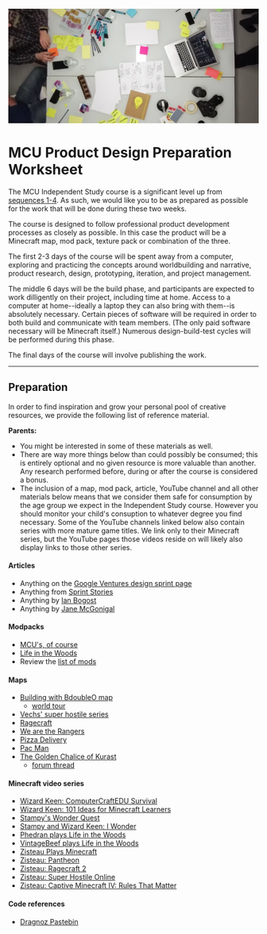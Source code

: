 ![](images/design-sprint.png)

# MCU Product Design Preparation Worksheet

The MCU Independent Study course is a significant level up from [sequences 1-4](https://github.com/MinecraftU/mcu-curriculum#the-sequences). As such, we would like you to be as prepared as possible for the work that will be done during these two weeks.

The course is designed to follow professional product development processes as closely as possible. In this case the product will be a Minecraft map, mod pack, texture pack or combination of the three.

The first 2-3 days of the course will be spent away from a computer, exploring and practicing the concepts around worldbuilding and narrative, product research, design, prototyping, iteration, and project management.

The middle 6 days will be the build phase, and participants are expected to work dilligently on their project, including time at home. Access to a computer at home--ideally a laptop they can also bring with them--is absolutely necessary. Certain pieces of software will be required in order to both build and communicate with team members. (The only paid software necessary will be Minecraft itself.) Numerous design-build-test cycles will be performed during this phase.

The final days of the course will involve publishing the work.

-----

## Preparation

In order to find inspiration and grow your personal pool of creative resources, we provide the following list of reference material.

**Parents:** 

* You might be interested in some of these materials as well.
* There are way more things below than could possibly be consumed; this is entirely optional and no given resource is more valuable than another. Any research performed before, during or after the course is considered a bonus.
* The inclusion of a map, mod pack, article, YouTube channel and all other materials below means that we consider them safe for consumption by the age group we expect in the Independent Study course. However you should monitor your child's consuption to whatever degree you find necessary. Some of the YouTube channels linked below also contain series with more mature game titles. We link only to their Minecraft series, but the YouTube pages those videos reside on will likely also display links to those other series.

#### Articles

* Anything on the [Google Ventures design sprint page](http://www.gv.com/sprint/)
* Anything from [Sprint Stories](https://sprintstories.com/)
* Anything by [Ian Bogost](http://bogost.com/)
* Anything by [Jane McGonigal](https://janemcgonigal.com/)

#### Modpacks

* [MCU's, of course](http://www.technicpack.net/modpack/mcu.743668)
* [Life in the Woods](http://www.lifeinthewoods.ca/)
* Review the [list of mods](http://modlist.mcf.li/)

#### Maps

* [Building with BdoubleO map](http://www.mediafire.com/download/dzcfbhpiz5zo9nt/Bdubs.zip)
  * [world tour](https://www.youtube.com/watch?v=hrw4r10A_y4)
* [Vechs' super hostile series](http://superhostile.mindcracklp.com/)
* [Ragecraft](http://www.minecraftforum.net/forums/mapping-and-modding/maps/1537478-ctm-ragecraft-series-by-heliceo)
* [We are the Rangers](http://wearetherangers.com/)
* [Pizza Delivery](https://www.dropbox.com/s/gdf27hdgcqjdsxx/Pushing%20The%20Limits%20Pizza%20Delivery.zip?dl=0)
* [Pac Man](https://www.youtube.com/watch?v=NHwJXcOrLZo&feature=youtu.be&t=594)
* [The Golden Chalice of Kurast](https://www.youtube.com/watch?v=ap_hTQlvz14)
  * [forum thread](http://www.drobnovia.com/forum/forums/topic/443-the-golden-chalice-of-kurast-an-overview/)

#### Minecraft video series

* [Wizard Keen: ComputerCraftEDU Survival](https://www.youtube.com/playlist?list=PL41iJfA2iBPEjucVWD65Fe4F-cjDhEM4G)
* [Wizard Keen: 101 Ideas for Minecraft Learners](https://www.youtube.com/playlist?list=PL41iJfA2iBPHyuNHpxsa80hJaXKvZDdWH)
* [Stampy's Wonder Quest](https://www.youtube.com/playlist?list=PL-5rAmT-qANSMKvQsIz4WEFhoPViWLgx_)
* [Stampy and Wizard Keen: I Wonder](https://www.youtube.com/playlist?list=PL-5rAmT-qANTdu484nCfllqLbX-NBdbfX)
* [Phedran plays Life in the Woods](https://www.youtube.com/playlist?list=PLlegvgmNHE67g84ctQMt-BGKvbndpw9fk)
* [VintageBeef plays Life in the Woods](https://www.youtube.com/playlist?list=PLnw9-SvEl3c5vWviS4ysnSNlwkiQLwjnc)
* [Zisteau Plays Minecraft](https://www.youtube.com/playlist?list=PLVPJ1jbg0CaGFsu7QabDJAXJD2ADFUarw)
* [Zisteau: Pantheon](https://www.youtube.com/playlist?list=PLVPJ1jbg0CaGkUL8JdksDZxOfCSq9JiY5)
* [Zisteau: Ragecraft 2](https://www.youtube.com/playlist?list=PLVPJ1jbg0CaGW04sWkWAc--E8RZh7L1Q3)
* [Zisteau: Super Hostile Online](https://www.youtube.com/playlist?list=PLVPJ1jbg0CaFfFevMgD9swyhlPPXXfOdd)
* [Zisteau: Captive Minecraft IV: Rules That Matter](https://www.youtube.com/playlist?list=PLVPJ1jbg0CaEL6UJ4QOB_yV6Hn8OomayF)

#### Code references

* [Dragnoz Pastebin](http://pastebin.com/u/dragnoz)
